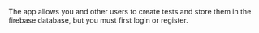 
The app allows you and other users to create tests and store them in the firebase database, but you must first login or register.
